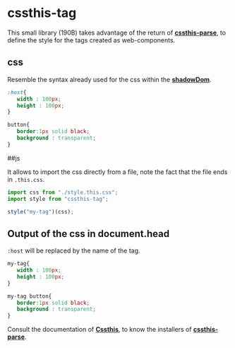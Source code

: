 # cssthis-tag

This small library (190B) takes advantage of the return of [**cssthis-parse**](https://github.com/UpperCod/cssthis-parse), to define the style for the tags created as web-components.

## css

Resemble the syntax already used for the css within the [**shadowDom**](https://developer.mozilla.org/en-US/docs/Web/CSS/:host).

```css
:host{
   width : 100px;
   height : 100px;
}

button{
   border:1px solid black;
   background : transparent;
}
```

##js

It allows to import the css directly from a file, note the fact that the file ends in `.this.css`.

```js
import css from "./style.this.css";
import style from "cssthis-tag";

style("my-tag")(css);
```

## Output of the css in document.head

`:host` will be replaced by the name of the tag.

```css
my-tag{
   width : 100px;
   height : 100px;
}

my-tag button{
   border:1px solid black;
   background : transparent;
}
```

Consult the documentation of [**Cssthis**](https://github.com/UpperCod/cssthis), to know the installers of [**cssthis-parse**](https://github.com/UpperCod/cssthis-parse).

